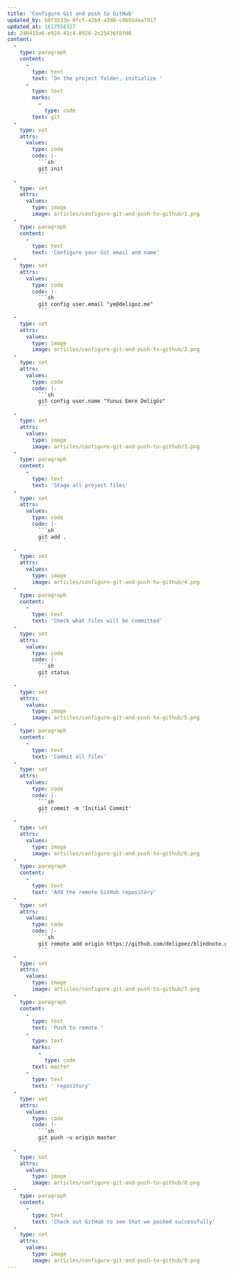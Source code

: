 ```yaml
---
title: 'Configure Git and push to GitHub'
updated_by: b8f3533e-0fcf-42b9-a3d8-c8691deaf917
updated_at: 1617558327
id: 248415a6-e924-41c4-8926-2c25436f8f00
content:
  -
    type: paragraph
    content:
      -
        type: text
        text: 'On the project folder, initialize '
      -
        type: text
        marks:
          -
            type: code
        text: git
  -
    type: set
    attrs:
      values:
        type: code
        code: |-
          ```sh
          git init
          ```
  -
    type: set
    attrs:
      values:
        type: image
        image: articles/configure-git-and-push-to-github/1.png
  -
    type: paragraph
    content:
      -
        type: text
        text: 'Configure your Git email and name'
  -
    type: set
    attrs:
      values:
        type: code
        code: |-
          ```sh
          git config user.email "ye@deligoz.me"
          ```
  -
    type: set
    attrs:
      values:
        type: image
        image: articles/configure-git-and-push-to-github/2.png
  -
    type: set
    attrs:
      values:
        type: code
        code: |-
          ```sh
          git config user.name "Yunus Emre Deligöz"
          ```
  -
    type: set
    attrs:
      values:
        type: image
        image: articles/configure-git-and-push-to-github/3.png
  -
    type: paragraph
    content:
      -
        type: text
        text: 'Stage all project files'
  -
    type: set
    attrs:
      values:
        type: code
        code: |-
          ```sh
          git add .
          ```
  -
    type: set
    attrs:
      values:
        type: image
        image: articles/configure-git-and-push-to-github/4.png
  -
    type: paragraph
    content:
      -
        type: text
        text: 'Check what files will be committed'
  -
    type: set
    attrs:
      values:
        type: code
        code: |-
          ```sh
          git status
          ```
  -
    type: set
    attrs:
      values:
        type: image
        image: articles/configure-git-and-push-to-github/5.png
  -
    type: paragraph
    content:
      -
        type: text
        text: 'Commit all files'
  -
    type: set
    attrs:
      values:
        type: code
        code: |-
          ```sh
          git commit -m 'Initial Commit'
          ```
  -
    type: set
    attrs:
      values:
        type: image
        image: articles/configure-git-and-push-to-github/6.png
  -
    type: paragraph
    content:
      -
        type: text
        text: 'Add the remote GitHub repository'
  -
    type: set
    attrs:
      values:
        type: code
        code: |-
          ```sh
          git remote add origin https://github.com/deligoez/blindnote.git
          ```
  -
    type: set
    attrs:
      values:
        type: image
        image: articles/configure-git-and-push-to-github/7.png
  -
    type: paragraph
    content:
      -
        type: text
        text: 'Push to remote '
      -
        type: text
        marks:
          -
            type: code
        text: master
      -
        type: text
        text: ' repository'
  -
    type: set
    attrs:
      values:
        type: code
        code: |-
          ```sh
          git push -u origin master
          ```
  -
    type: set
    attrs:
      values:
        type: image
        image: articles/configure-git-and-push-to-github/8.png
  -
    type: paragraph
    content:
      -
        type: text
        text: 'Check out GitHub to see that we pushed successfully'
  -
    type: set
    attrs:
      values:
        type: image
        image: articles/configure-git-and-push-to-github/9.png
---
```

